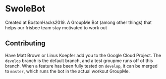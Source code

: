 # SwoleBot
Created at BostonHacks2019. A GroupMe Bot (among other things) that helps our frisbee team stay motivated to work out

## Contributing
Have Matt Brown or Linus Koepfer add you to the Google Cloud Project. The `develop` branch is the default branch, and a test groupme runs off of this branch. When a feature has been fully tested on `develop`, it can be merged to `master`, which runs the bot in the actual workout GroupMe.
